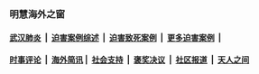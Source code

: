 
### 明慧海外之窗

####  [武汉肺炎](indexes/365.md?t=04220401) &nbsp;|&nbsp;  [迫害案例综述](indexes/328.md?t=04220401) &nbsp;|&nbsp; [迫害致死案例](indexes/277.md?t=04220401)  &nbsp;|&nbsp; [更多迫害案例](indexes/81.md?t=04220401)  &nbsp;|&nbsp; 
####  [时事评论](indexes/19.md?t=04220401) &nbsp;|&nbsp; [海外简讯](indexes/245.md?t=04220401)&nbsp;|&nbsp;  [社会支持](indexes/140.md?t=04220401) &nbsp;|&nbsp; [褒奖决议](indexes/282.md?t=04220401) &nbsp;|&nbsp; [社区报道](indexes/91.md?t=04220401)  &nbsp;|&nbsp; [天人之间](indexes/78.md?t=04220401) 

